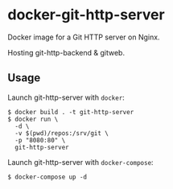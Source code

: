 # docker-git-http-server

Docker image for a Git HTTP server on Nginx.

Hosting git-http-backend & gitweb.

## Usage

Launch git-http-server with `docker`:

```
$ docker build . -t git-http-server
$ docker run \
  -d \
  -v $(pwd)/repos:/srv/git \
  -p "8080:80" \
  git-http-server
```

Launch git-http-server with `docker-compose`:

```console
$ docker-compose up -d
```
